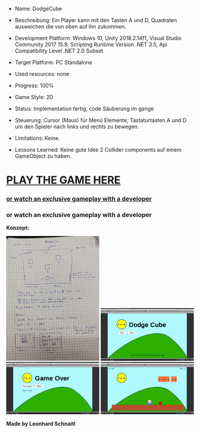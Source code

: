  + Name: 
	DodgeCube

 + Beschreibung: 
	Ein Player kann mit den Tasten A und D, Quadraten ausweichen die von oben auf ihn zukommen.

 + Development Platform: 
	Windows 10, Unity 2018.2.14f1, Visual Studio Community 2017 15.9, Scripting Runtime Version .NET 3.5, Api Compatibility Level .NET 2.0 Subset 

 + Target Platform: 
	PC Standalone

 + Used resources: none

 + Progress: 100%

 + Game Style: 2D

 + Status: 
	Implementation fertig, code Säuberung im gange

 + Steuerung: 
	Cursor (Maus) für Menü Elemente, Tastaturtasten A und D um den Spieler nach links und rechts zu bewegen.
	
 + Limitations:
 	Keine.
	
 + Lessons Learned:
 	Keine gute Idee 2 Collider components auf einem GameObject zu haben.

<h1><a href="https://www.sharemygame.com/share/fa8a80f0-db23-42a6-aa30-6c57e4abfd74"> PLAY THE GAME HERE </a></h1> <h3><a href="https://youtu.be/5J9MiefKRIs">or watch an exclusive gameplay with a developer</a></h3>
<h3> or watch an exclusive gameplay with a developer </h3>

<strong>Konzept:</strong>

<div>
<img src="./Screenshots/Screenshot1.jpg" width="250">
<img src="./Screenshots/Screenshot2.png" width="250">
<img src="./Screenshots/Screenshot3.png" width="250">
<img src="./Screenshots/Screenshot4.png" width="250">
</div>


<strong>Made by Leonhard Schnaitl</strong>

